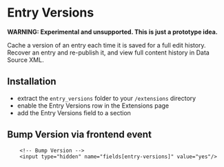 # Entry Versions

**WARNING: Experimental and unsupported. This is just a prototype idea.**

Cache a version of an entry each time it is saved for a full edit history. Recover an entry and re-publish it, and view full content history in Data Source XML.

## Installation
* extract the `entry_versions` folder to your `/extensions` directory
* enable the Entry Versions row in the Extensions page
* add the Entry Versions field to a section

## Bump Version via frontend event

		<!-- Bump Version -->
		<input type="hidden" name="fields[entry-versions]" value="yes"/>